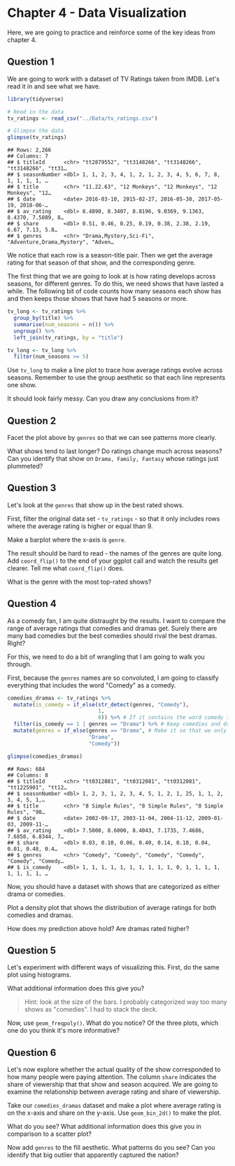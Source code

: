 # Chapter 4 - Data Visualization

Here, we are going to practice and reinforce some of the key ideas from chapter 4. 

## Question 1 

We are going to work with a dataset of TV Ratings taken from IMDB. Let's read it in and see what we have. 


```r
library(tidyverse)

# Read in the data 
tv_ratings <- read_csv("../Data/tv_ratings.csv")

# Glimpse the data 
glimpse(tv_ratings)
```

```
## Rows: 2,266
## Columns: 7
## $ titleId      <chr> "tt2879552", "tt3148266", "tt3148266", "tt3148266", "tt31…
## $ seasonNumber <dbl> 1, 1, 2, 3, 4, 1, 2, 1, 2, 3, 4, 5, 6, 7, 8, 1, 1, 1, 1, …
## $ title        <chr> "11.22.63", "12 Monkeys", "12 Monkeys", "12 Monkeys", "12…
## $ date         <date> 2016-03-10, 2015-02-27, 2016-05-30, 2017-05-19, 2018-06-…
## $ av_rating    <dbl> 8.4890, 8.3407, 8.8196, 9.0369, 9.1363, 8.4370, 7.5089, 8…
## $ share        <dbl> 0.51, 0.46, 0.25, 0.19, 0.38, 2.38, 2.19, 6.67, 7.13, 5.8…
## $ genres       <chr> "Drama,Mystery,Sci-Fi", "Adventure,Drama,Mystery", "Adven…
```

We notice that each row is a season-title pair. Then we get the average rating for that season of that show, and the corresponding genre. 

The first thing that we are going to look at is how rating develops across seasons, for different genres. To do this, we need shows that have lasted a while. The following bit of code counts how many seasons each show has and then keeps those shows that have had 5 seasons or more. 


```r
tv_long <- tv_ratings %>% 
  group_by(title) %>% 
  summarise(num_seasons = n()) %>% 
  ungroup() %>% 
  left_join(tv_ratings, by = "title") 

tv_long <- tv_long %>% 
  filter(num_seasons >= 5)
```

Use `tv_long` to make a line plot to trace how average ratings evolve across seasons. Remember to use the group aesthetic so that each line represents one show. 

It should look fairly messy. Can you draw any conclusions from it?

## Question 2

Facet the plot above by `genres` so that we can see patterns more clearly. 

What shows tend to last longer? Do ratings change much across seasons? Can you identify that show on `Drama, Family, Fantasy` whose ratings just plummeted?

## Question 3 

Let's look at the `genres` that show up in the best rated shows. 

First, filter the original data set - `tv_ratings` - so that it only includes rows where the average rating is higher or equal than 9. 

Make a barplot where the x-axis is `genre`. 

The result should be hard to read - the names of the genres are quite long. Add `coord_flip()` to the end of your ggplot call and watch the results get clearer. Tell me what `coord_flip()` does. 

What is the genre with the most top-rated shows? 

## Question 4 

As a comedy fan, I am quite distraught by the results. I want to compare the range of average ratings that comedies and dramas get. Surely there are many bad comedies but the best comedies should rival the best dramas. Right? 

For this, we need to do a bit of wrangling that I am going to walk you through. 

First, because the `genres` names are so convoluted, I am going to classify everything that includes the word "Comedy" as a comedy. 


```r
comedies_dramas <- tv_ratings %>% 
  mutate(is_comedy = if_else(str_detect(genres, "Comedy"), 
                             1, 
                             0)) %>% # If it contains the word comedy then 1, else 0
  filter(is_comedy == 1 | genres == "Drama") %>% # Keep comedies and dramas
  mutate(genres = if_else(genres == "Drama", # Make it so that we only have those two genres
                          "Drama", 
                          "Comedy"))

glimpse(comedies_dramas)
```

```
## Rows: 684
## Columns: 8
## $ titleId      <chr> "tt0312081", "tt0312081", "tt0312081", "tt1225901", "tt12…
## $ seasonNumber <dbl> 1, 2, 3, 1, 2, 3, 4, 5, 1, 2, 1, 25, 1, 1, 2, 3, 4, 5, 1,…
## $ title        <chr> "8 Simple Rules", "8 Simple Rules", "8 Simple Rules", "90…
## $ date         <date> 2002-09-17, 2003-11-04, 2004-11-12, 2009-01-03, 2009-11-…
## $ av_rating    <dbl> 7.5000, 8.6000, 8.4043, 7.1735, 7.4686, 7.6858, 6.8344, 7…
## $ share        <dbl> 0.03, 0.10, 0.06, 0.40, 0.14, 0.10, 0.04, 0.01, 0.48, 0.4…
## $ genres       <chr> "Comedy", "Comedy", "Comedy", "Comedy", "Comedy", "Comedy…
## $ is_comedy    <dbl> 1, 1, 1, 1, 1, 1, 1, 1, 1, 1, 0, 1, 1, 1, 1, 1, 1, 1, 1, …
```

Now, you should have a dataset with shows that are categorized as either drama or comedies. 

Plot a density plot that shows the distribution of average ratings for both comedies and dramas. 

How does my prediction above hold? Are dramas rated higher? 

## Question 5

Let's experiment with different ways of visualizing this. First, do the same plot using histograms. 

What additional information does this give you? 

> Hint: look at the size of the bars. I probably categorized way too many shows as "comedies". I had to stack the deck.

Now, use `geom_freqpoly()`. What do you notice? Of the three plots, which one do you think it's more informative? 

## Question 6 

Let's now explore whether the actual quality of the show corresponded to how many people were paying attention. The column `share` indicates the share of viewership that that show and season acquired. We are going to examine the relationship between average rating and share of viewership. 

Take our `comedies_dramas` dataset and make a plot where average rating is on the x-axis and share on the y-axis. Use `geom_bin_2d()` to make the plot. 

What do you see? What additional information does this give you in comparison to a scatter plot? 

Now add `genres` to the fill aesthetic. What patterns do you see? Can you identify that big outlier that apparently captured the nation? 




